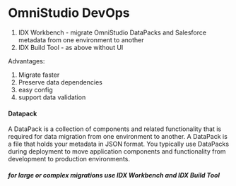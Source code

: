 # OmniStudio DevOps

1. IDX Workbench - migrate OmniStudio DataPacks and Salesforce metadata from one environment to another
2. IDX Build Tool - as above without UI

Advantages:

1. Migrate faster
2. Preserve data dependencies
3. easy config
4. support data validation 

#### Datapack 

A DataPack is a collection of components and related functionality that is required for data migration from one environment to another. A DataPack is a file that holds your metadata in JSON format. You typically use DataPacks during deployment to move application components and functionality from development to production environments.

##### for large or complex migrations use IDX Workbench and IDX Build Tool 














